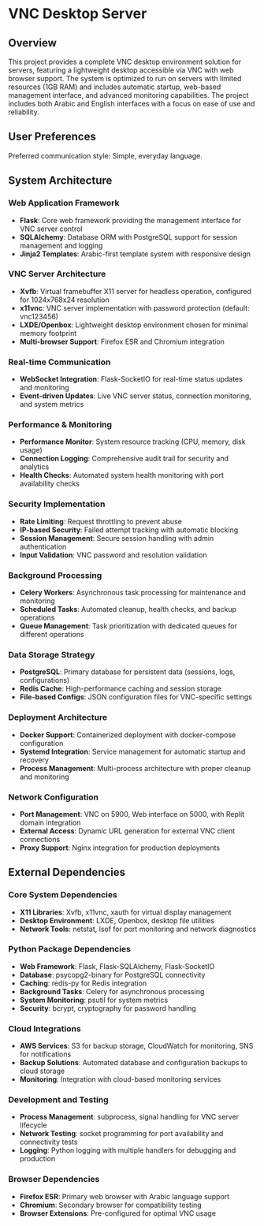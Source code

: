 # VNC Desktop Server

## Overview

This project provides a complete VNC desktop environment solution for servers, featuring a lightweight desktop accessible via VNC with web browser support. The system is optimized to run on servers with limited resources (1GB RAM) and includes automatic startup, web-based management interface, and advanced monitoring capabilities. The project includes both Arabic and English interfaces with a focus on ease of use and reliability.

## User Preferences

Preferred communication style: Simple, everyday language.

## System Architecture

### Web Application Framework
- **Flask**: Core web framework providing the management interface for VNC server control
- **SQLAlchemy**: Database ORM with PostgreSQL support for session management and logging
- **Jinja2 Templates**: Arabic-first template system with responsive design

### VNC Server Architecture
- **Xvfb**: Virtual framebuffer X11 server for headless operation, configured for 1024x768x24 resolution
- **x11vnc**: VNC server implementation with password protection (default: vnc123456)
- **LXDE/Openbox**: Lightweight desktop environment chosen for minimal memory footprint
- **Multi-browser Support**: Firefox ESR and Chromium integration

### Real-time Communication
- **WebSocket Integration**: Flask-SocketIO for real-time status updates and monitoring
- **Event-driven Updates**: Live VNC server status, connection monitoring, and system metrics

### Performance & Monitoring
- **Performance Monitor**: System resource tracking (CPU, memory, disk usage)
- **Connection Logging**: Comprehensive audit trail for security and analytics
- **Health Checks**: Automated system health monitoring with port availability checks

### Security Implementation
- **Rate Limiting**: Request throttling to prevent abuse
- **IP-based Security**: Failed attempt tracking with automatic blocking
- **Session Management**: Secure session handling with admin authentication
- **Input Validation**: VNC password and resolution validation

### Background Processing
- **Celery Workers**: Asynchronous task processing for maintenance and monitoring
- **Scheduled Tasks**: Automated cleanup, health checks, and backup operations
- **Queue Management**: Task prioritization with dedicated queues for different operations

### Data Storage Strategy
- **PostgreSQL**: Primary database for persistent data (sessions, logs, configurations)
- **Redis Cache**: High-performance caching and session storage
- **File-based Configs**: JSON configuration files for VNC-specific settings

### Deployment Architecture
- **Docker Support**: Containerized deployment with docker-compose configuration
- **Systemd Integration**: Service management for automatic startup and recovery
- **Process Management**: Multi-process architecture with proper cleanup and monitoring

### Network Configuration
- **Port Management**: VNC on 5900, Web interface on 5000, with Replit domain integration
- **External Access**: Dynamic URL generation for external VNC client connections
- **Proxy Support**: Nginx integration for production deployments

## External Dependencies

### Core System Dependencies
- **X11 Libraries**: Xvfb, x11vnc, xauth for virtual display management
- **Desktop Environment**: LXDE, Openbox, desktop file utilities
- **Network Tools**: netstat, lsof for port monitoring and network diagnostics

### Python Package Dependencies
- **Web Framework**: Flask, Flask-SQLAlchemy, Flask-SocketIO
- **Database**: psycopg2-binary for PostgreSQL connectivity
- **Caching**: redis-py for Redis integration
- **Background Tasks**: Celery for asynchronous processing
- **System Monitoring**: psutil for system metrics
- **Security**: bcrypt, cryptography for password handling

### Cloud Integrations
- **AWS Services**: S3 for backup storage, CloudWatch for monitoring, SNS for notifications
- **Backup Solutions**: Automated database and configuration backups to cloud storage
- **Monitoring**: Integration with cloud-based monitoring services

### Development and Testing
- **Process Management**: subprocess, signal handling for VNC server lifecycle
- **Network Testing**: socket programming for port availability and connectivity tests
- **Logging**: Python logging with multiple handlers for debugging and production

### Browser Dependencies
- **Firefox ESR**: Primary web browser with Arabic language support
- **Chromium**: Secondary browser for compatibility testing
- **Browser Extensions**: Pre-configured for optimal VNC usage
